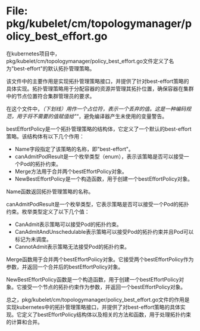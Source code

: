 # File: pkg/kubelet/cm/topologymanager/policy_best_effort.go

在kubernetes项目中，pkg/kubelet/cm/topologymanager/policy_best_effort.go文件定义了名为"best-effort"的默认拓扑管理策略。

该文件中的主要作用是实现拓扑管理策略接口，并提供了针对best-effort策略的具体实现。拓扑管理策略用于分配容器的资源并管理其拓扑位置，确保容器在集群中的节点位置符合集群管理员的要求。

在这个文件中，_（下划线）用作一个占位符，表示一个丢弃的值。这是一种编码规范，用于将不需要的值赋值给"_“，避免编译器产生未使用的变量警告。

bestEffortPolicy是一个拓扑管理策略的结构体，它定义了一个默认的best-effort策略。该结构体有以下几个作用：
- Name字段指定了该策略的名称，即"best-effort"。
- canAdmitPodResult是一个枚举类型（enum），表示该策略是否可以接受一个Pod的拓扑约束。
- Merge方法用于合并两个bestEffortPolicy对象。
- NewBestEffortPolicy是一个构造函数，用于创建一个bestEffortPolicy对象。

Name函数返回拓扑管理策略的名称。

canAdmitPodResult是一个枚举类型，它表示策略是否可以接受一个Pod的拓扑约束。枚举类型定义了以下几个值：
- CanAdmit表示策略可以接受Pod的拓扑约束。
- CanAdmitAndUnschedulable表示策略可以接受Pod的拓扑约束并且Pod可以标记为未调度。
- CannotAdmit表示策略无法接受Pod的拓扑约束。

Merge函数用于合并两个bestEffortPolicy对象。它接受两个bestEffortPolicy作为参数，并返回一个合并后的bestEffortPolicy对象。

NewBestEffortPolicy函数是一个构造函数，用于创建一个bestEffortPolicy对象。它接受一个节点的拓扑约束作为参数，并返回一个bestEffortPolicy对象。

总之，pkg/kubelet/cm/topologymanager/policy_best_effort.go文件的作用是实现kubernetes中的拓扑管理策略接口，并提供了对best-effort策略的具体实现。它定义了bestEffortPolicy结构体以及相关的方法和函数，用于处理拓扑约束的计算和合并。

